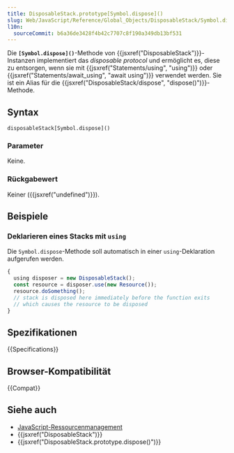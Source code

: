 ```yaml
---
title: DisposableStack.prototype[Symbol.dispose]()
slug: Web/JavaScript/Reference/Global_Objects/DisposableStack/Symbol.dispose
l10n:
  sourceCommit: b6a36de3428f4b42c7707c8f190a349db13bf531
---
```


Die **`[Symbol.dispose]()`**-Methode von {{jsxref("DisposableStack")}}-Instanzen implementiert das _disposable protocol_ und ermöglicht es, diese zu entsorgen, wenn sie mit {{jsxref("Statements/using", "using")}} oder {{jsxref("Statements/await_using", "await using")}} verwendet werden. Sie ist ein Alias für die {{jsxref("DisposableStack/dispose", "dispose()")}}-Methode.

## Syntax

```js-nolint
disposableStack[Symbol.dispose]()
```

### Parameter

Keine.

### Rückgabewert

Keiner ({{jsxref("undefined")}}).

## Beispiele

### Deklarieren eines Stacks mit `using`

Die `Symbol.dispose`-Methode soll automatisch in einer `using`-Deklaration aufgerufen werden.

```js
{
  using disposer = new DisposableStack();
  const resource = disposer.use(new Resource());
  resource.doSomething();
  // stack is disposed here immediately before the function exits
  // which causes the resource to be disposed
}
```

## Spezifikationen

{{Specifications}}

## Browser-Kompatibilität

{{Compat}}

## Siehe auch

- [JavaScript-Ressourcenmanagement](/de/docs/Web/JavaScript/Guide/Resource_management)
- {{jsxref("DisposableStack")}}
- {{jsxref("DisposableStack.prototype.dispose()")}}
